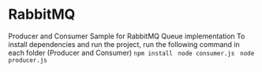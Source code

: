 # RabbitMQ
Producer and Consumer Sample for RabbitMQ Queue implementation
To install dependencies and run the project, run the following command in each folder (Producer and Consumer)
``` npm install ```
``` node consumer.js```
``` node producer.js```
